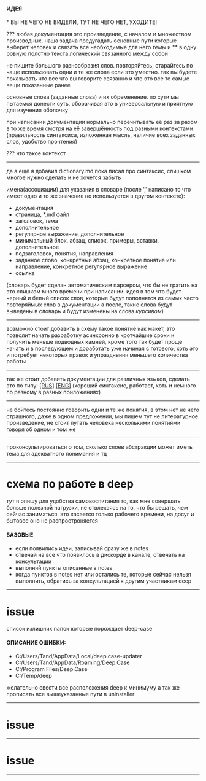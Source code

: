 #### ИДЕЯ
\* ВЫ НЕ ЧЕГО НЕ ВИДЕЛИ, ТУТ НЕ ЧЕГО НЕТ, УХОДИТЕ!

??? любая документация это произведение, с началом и множеством производных. наша задача предугадать основные пути которые выберет человек и связать все необходимые для него *темы* и ** в одну ровную полотно текста логический связанного между собой

не пишите большого разнообразия слов. повторяйтесь, старайтесь по чаще использовать одни и те же слова если это уместно. так вы будете показывать что все что вы говорите связанно и что это все те самые вещи показанные ранее

основные слова (заданные слова) и их обременение. по сути мы пытаемся донести суть, оборачивая это в универсальную и приятную для изучения оболочку

при написании документации нормально перечитывать её раз за разом в то же время смотря на её завершённость под разными контекстами (правильность синтаксиса, изложенная мысль, наличие всех заданных слов, удобство прочтения)

??? что такое контекст


---
да а ещё я добавил dictionary.md пока писал про синтаксис, слишком многое нужно сделать и не хочется забыть


имена(ассоциации) для указания в словаре (после ',' написано то что имеет одно и то же значение но используется в другом контексте):
- документация
- страница, \*.md файл
- заголовок, тема
- дополнительное
- регулярное выражение, дополнительное
- минимальный блок, абзац, список, примеры, вставки, дополнительное
- подзаголовок, понятия, направления
- заданное слово, конкретный абзац, конкретное понятие или направление, конкретное регулярное выражение
- ссылка

(словарь будет сделан автоматическим парсером, что бы не тратить на это слишком много времени при написании. идея в том что будет черный и белый список слов, которые будут пополнятся из самых часто повторяймых слов в документации а после, такие слова будут выведены в словарь и будут изменены на слова *курсивом*)


---
возможно стоит добавить в схему такое понятие как макет, это позволит начать разработку асинхронно в кротчайшие сроки и получить меньше подводных камней, кроме того так будет проще начать и в последующем и доработать уже начиная с готового, хоть это и потребует некоторых правок и упразднения меньшего количества работы


---
так же стоит добавить документации для различных языков, сделать это по типу:
[\[RUS\]](README.md) [\[ENG\]](localisator_name\README.md)
(хороший синтаксис, работает, хоть и немного по разному в разных приложениях)


---
не бойтесь постоянно говорить одни и те же понятия, в этом нет не чего страшного, даже в одном предложении, мы пишем тут не литературное произведение, не стоит путать человека несколькими понятиями говоря об одном и том же


---
проконсультироваться о том, сколько слоев абстракции может иметь тема для адекватного понимания и тд


---
# схема по работе в deep
тут я опишу для удобства самовоспитания то, как мне совершать больше полезной нагрузки, не отвлекаясь на то, что бы решать, чем сейчас заниматься. это касается только рабочего времени, на досуг и бытовое оно не распростроняется

#### БАЗОВЫЕ
- если появились идеи, записывай сразу же в notes
- отвечай на все что появилось в дискорде в канале, отвечать на консультации
- выполняй пункты описанные в notes
- когда пунктов в notes нет или остались те, которые сейчас нельзя выполнить, обратись за консультацией к другим участникам deep

---
# issue
список излишних папок которые порождает deep-case

#### ОПИСАНИЕ ОШИБКИ:
- C:/Users/Tand/AppData/Local/deep.case-updater
- C:/Users/Tand/AppData/Roaming/Deep.Case
- C:/Program Files/Deep.Case
- C:/Temp/deep

желательно свести все расположения deep к минимуму а так же прописать все вышеуказанные пути в uninstaller


---
# issue


---
# issue


---